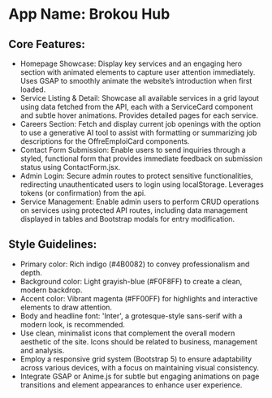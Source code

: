 # **App Name**: Brokou Hub

## Core Features:

- Homepage Showcase: Display key services and an engaging hero section with animated elements to capture user attention immediately. Uses GSAP to smoothly animate the website’s introduction when first loaded.
- Service Listing & Detail: Showcase all available services in a grid layout using data fetched from the API, each with a ServiceCard component and subtle hover animations. Provides detailed pages for each service.
- Careers Section: Fetch and display current job openings with the option to use a generative AI tool to assist with formatting or summarizing job descriptions for the OffreEmploiCard components.
- Contact Form Submission: Enable users to send inquiries through a styled, functional form that provides immediate feedback on submission status using ContactForm.jsx.
- Admin Login: Secure admin routes to protect sensitive functionalities, redirecting unauthenticated users to login using localStorage. Leverages tokens (or confirmation) from the api.
- Service Management: Enable admin users to perform CRUD operations on services using protected API routes, including data management displayed in tables and Bootstrap modals for entry modification.

## Style Guidelines:

- Primary color: Rich indigo (#4B0082) to convey professionalism and depth.
- Background color: Light grayish-blue (#F0F8FF) to create a clean, modern backdrop.
- Accent color: Vibrant magenta (#FF00FF) for highlights and interactive elements to draw attention.
- Body and headline font: 'Inter', a grotesque-style sans-serif with a modern look, is recommended.
- Use clean, minimalist icons that complement the overall modern aesthetic of the site. Icons should be related to business, management and analysis.
- Employ a responsive grid system (Bootstrap 5) to ensure adaptability across various devices, with a focus on maintaining visual consistency.
- Integrate GSAP or Anime.js for subtle but engaging animations on page transitions and element appearances to enhance user experience.